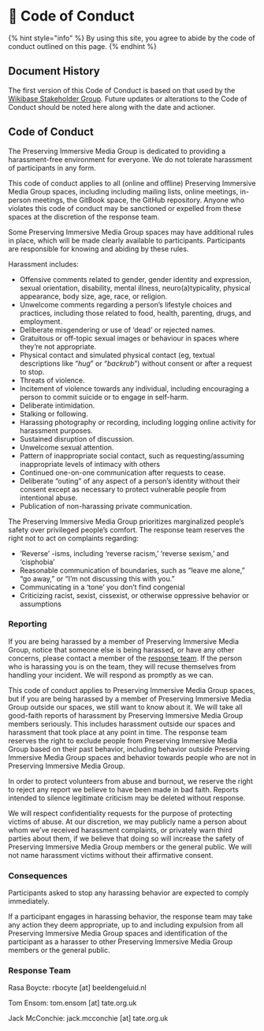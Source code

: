 # 🤝 Code of Conduct

{% hint style="info" %}
By using this site, you agree to abide by the code of conduct outlined on this page.
{% endhint %}

## Document History

The first version of this Code of Conduct is based on that used by the [Wikibase Stakeholder Group](https://wbstakeholder.group/code-of-conduct#code-of-conduct). Future updates or alterations to the Code of Conduct should be noted here along with the date and actioner.

## Code of Conduct

The Preserving Immersive Media Group is dedicated to providing a harassment-free environment for everyone. We do not tolerate harassment of participants in any form.

This code of conduct applies to all (online and offline) Preserving Immersive Media Group spaces, including including mailing lists, online meetings, in-person meetings, the GitBook space, the GitHub repository. Anyone who violates this code of conduct may be sanctioned or expelled from these spaces at the discretion of the response team.

Some Preserving Immersive Media Group spaces may have additional rules in place, which will be made clearly available to participants. Participants are responsible for knowing and abiding by these rules.

Harassment includes:

* Offensive comments related to gender, gender identity and expression, sexual orientation, disability, mental illness, neuro(a)typicality, physical appearance, body size, age, race, or religion.
* Unwelcome comments regarding a person’s lifestyle choices and practices, including those related to food, health, parenting, drugs, and employment.
* Deliberate misgendering or use of ‘dead’ or rejected names.
* Gratuitous or off-topic sexual images or behaviour in spaces where they’re not appropriate.
* Physical contact and simulated physical contact (eg, textual descriptions like “_hug_” or “_backrub_”) without consent or after a request to stop.
* Threats of violence.
* Incitement of violence towards any individual, including encouraging a person to commit suicide or to engage in self-harm.
* Deliberate intimidation.
* Stalking or following.
* Harassing photography or recording, including logging online activity for harassment purposes.
* Sustained disruption of discussion.
* Unwelcome sexual attention.
* Pattern of inappropriate social contact, such as requesting/assuming inappropriate levels of intimacy with others
* Continued one-on-one communication after requests to cease.
* Deliberate “outing” of any aspect of a person’s identity without their consent except as necessary to protect vulnerable people from intentional abuse.
* Publication of non-harassing private communication.

The Preserving Immersive Media Group prioritizes marginalized people’s safety over privileged people’s comfort. The response team reserves the right not to act on complaints regarding:

* ‘Reverse’ -isms, including ‘reverse racism,’ ‘reverse sexism,’ and ‘cisphobia’
* Reasonable communication of boundaries, such as “leave me alone,” “go away,” or “I’m not discussing this with you.”
* Communicating in a ‘tone’ you don’t find congenial
* Criticizing racist, sexist, cissexist, or otherwise oppressive behavior or assumptions

### Reporting <a href="#reporting" id="reporting"></a>

If you are being harassed by a member of Preserving Immersive Media Group, notice that someone else is being harassed, or have any other concerns, please contact a member of the [response team](code-of-conduct.md#consequences-1). If the person who is harassing you is on the team, they will recuse themselves from handling your incident. We will respond as promptly as we can.

This code of conduct applies to Preserving Immersive Media Group spaces, but if you are being harassed by a member of Preserving Immersive Media Group outside our spaces, we still want to know about it. We will take all good-faith reports of harassment by Preserving Immersive Media Group members seriously. This includes harassment outside our spaces and harassment that took place at any point in time. The response team reserves the right to exclude people from Preserving Immersive Media Group based on their past behavior, including behavior outside Preserving Immersive Media Group spaces and behavior towards people who are not in Preserving Immersive Media Group.

In order to protect volunteers from abuse and burnout, we reserve the right to reject any report we believe to have been made in bad faith. Reports intended to silence legitimate criticism may be deleted without response.

We will respect confidentiality requests for the purpose of protecting victims of abuse. At our discretion, we may publicly name a person about whom we’ve received harassment complaints, or privately warn third parties about them, if we believe that doing so will increase the safety of Preserving Immersive Media Group members or the general public. We will not name harassment victims without their affirmative consent.

### Consequences <a href="#consequences" id="consequences"></a>

Participants asked to stop any harassing behavior are expected to comply immediately.

If a participant engages in harassing behavior, the response team may take any action they deem appropriate, up to and including expulsion from all Preserving Immersive Media Group spaces and identification of the participant as a harasser to other Preserving Immersive Media Group members or the general public.

### Response Team <a href="#consequences" id="consequences"></a>

Rasa Boycte: rbocyte \[at] beeldengeluid.nl

Tom Ensom: tom.ensom \[at] tate.org.uk

Jack McConchie: jack.mcconchie \[at] tate.org.uk
